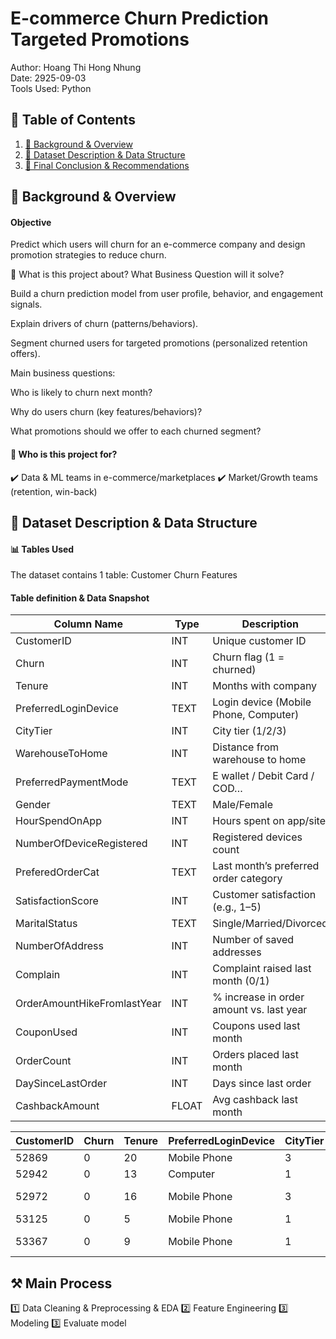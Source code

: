 # E-commerce Churn Prediction Targeted Promotions
Author: Hoang Thi Hong Nhung  
Date: 2925-09-03  
Tools Used: Python

## 📑 Table of Contents  
1. [📌 Background & Overview](#-background--overview)  
2. [📂 Dataset Description & Data Structure](#-dataset-description--data-structure)  
3. [🔎 Final Conclusion & Recommendations](#-final-conclusion--recommendations)

## 📌 Background & Overview  
#### Objective
Predict which users will churn for an e-commerce company and design promotion strategies to reduce churn.

📖 What is this project about? What Business Question will it solve?

Build a churn prediction model from user profile, behavior, and engagement signals.

Explain drivers of churn (patterns/behaviors).

Segment churned users for targeted promotions (personalized retention offers).

Main business questions:

Who is likely to churn next month?

Why do users churn (key features/behaviors)?

What promotions should we offer to each churned segment?

#### 👤 Who is this project for?
✔️ Data & ML teams in e-commerce/marketplaces
✔️ Market/Growth teams (retention, win-back)

## 📂 Dataset Description & Data Structure  
#### 📊 Tables Used
The dataset contains 1 table: Customer Churn Features

#### Table definition & Data Snapshot
| Column Name                 | Type  | Description                              |
| --------------------------- | ----- | ---------------------------------------- |
| CustomerID                  | INT   | Unique customer ID                       |
| Churn                       | INT   | Churn flag (1 = churned)                 |
| Tenure                      | INT   | Months with company                      |
| PreferredLoginDevice        | TEXT  | Login device (Mobile Phone, Computer)    |
| CityTier                    | INT   | City tier (1/2/3)                        |
| WarehouseToHome             | INT   | Distance from warehouse to home          |
| PreferredPaymentMode        | TEXT  | E wallet / Debit Card / COD…             |
| Gender                      | TEXT  | Male/Female                              |
| HourSpendOnApp              | INT   | Hours spent on app/site                  |
| NumberOfDeviceRegistered    | INT   | Registered devices count                 |
| PreferedOrderCat            | TEXT  | Last month’s preferred order category    |
| SatisfactionScore           | INT   | Customer satisfaction (e.g., 1–5)        |
| MaritalStatus               | TEXT  | Single/Married/Divorced                  |
| NumberOfAddress             | INT   | Number of saved addresses                |
| Complain                    | INT   | Complaint raised last month (0/1)        |
| OrderAmountHikeFromlastYear | INT   | % increase in order amount vs. last year |
| CouponUsed                  | INT   | Coupons used last month                  |
| OrderCount                  | INT   | Orders placed last month                 |
| DaySinceLastOrder           | INT   | Days since last order                    |
| CashbackAmount              | FLOAT | Avg cashback last month                  |

| CustomerID | Churn | Tenure | PreferredLoginDevice | CityTier | WarehouseToHome | PreferredPaymentMode | Gender | HourSpendOnApp | NumberOfDeviceRegistered | PreferedOrderCat   | SatisfactionScore | MaritalStatus | NumberOfAddress | Complain | OrderAmountHikeFromLastYear | CouponUsed | OrderCount | DaySinceLastOrder | CashbackAmount |
| ---------- | ----- | ------ | -------------------- | -------- | --------------- | -------------------- | ------ | -------------- | ------------------------ | ------------------ | ----------------- | ------------- | --------------- | -------- | --------------------------- | ---------- | ---------- | ----------------- | -------------- |
| 52869      | 0     | 20     | Mobile Phone         | 3        | 7               | E wallet             | Female | 4              | 4                        | Fashion            | 5                 | Married       | 3               | 0        | 26                          | 5          | 16         | –                 | 230            |
| 52942      | 0     | 13     | Computer             | 1        | 9               | Cash on Delivery     | Female | 4              | 4                        | Fashion            | 3                 | Single        | 2               | 0        | 26                          | 11         | –          | 9                 | 234            |
| 52972      | 0     | 16     | Mobile Phone         | 3        | 7               | Debit Card           | Male   | 3              | 4                        | Laptop & Accessory | 3                 | Divorced      | 3               | 0        | 26                          | 5          | 12         | 7                 | 174            |
| 53125      | 0     | 5      | Mobile Phone         | 1        | 16              | Debit Card           | Male   | 3              | 4                        | Fashion            | 4                 | Married       | 3               | 0        | 26                          | 2          | 2          | 9                 | 231            |
| 53367      | 0     | 9      | Mobile Phone         | 1        | 28              | Debit Card           | Female | 3              | 4                        | Laptop & Accessory | 2                 | Divorced      | 3               | 1        | 26                          | 1          | 2          | 8                 | 165            |

## ⚒️ Main Process
1️⃣ Data Cleaning & Preprocessing & EDA
2️⃣ Feature Engineering
3️⃣ Modeling
3️⃣ Evaluate model
